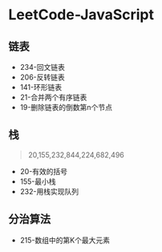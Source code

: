 # LeetCode-JavaScript

## 链表
- 234-回文链表
- 206-反转链表
- 141-环形链表
- 21-合并两个有序链表
- 19-删除链表的倒数第n个节点

## 栈
> 20,155,232,844,224,682,496

- 20-有效的括号
- 155-最小栈
- 232-用栈实现队列

## 分治算法
- 215-数组中的第K个最大元素
